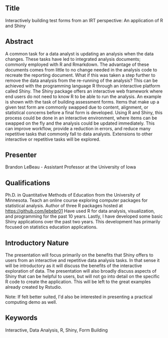 ## Title
Interactively building test forms from an IRT perspective: An application of R and Shiny

## Abstract
A common task for a data analyst is updating an analysis when the data changes. These tasks have led to integrated analysis documents; commonly employed with R and Rmarkdown. The advantage of these documents comes from little to no change needed in the analysis code to recreate the reporting document. What if this was taken a step further to remove the data analysis from the re-running of the analysis? This can be achieved with the programming language R through an interactive platform called Shiny. The Shiny package offers an interactive web framework where end users do not need to know R to be able to run the analysis. An example is shown with the task of building assessment forms. Items that make up a given test form are commonly swapped due to content, alignment, or statistical concerns before a final form is developed. Using R and Shiny, this process could be done in an interactive environment, where items can be swapped on the fly and the analysis could be updated immediately. This can improve workflow, provide a reduction in errors, and reduce many repetitive tasks that commonly fall to data analysts. Extensions to other interactive or repetitive tasks will be explored.

## Presenter
Brandon LeBeau - Assistant Professor at the University of Iowa

## Qualifications
Ph.D. in Quantitative Methods of Education from the University of Minnesota.
Teach an online course exploring computer packages for statistical analysis.
Author of three R packages hosted at https://github.com/lebebr01
Have used R for data analysis, visualization, and programming for the past 10 years.
Lastly, I have developed some basic Shiny applications over the past two years. This development has primarily focused on statistics education applications.

## Introductory Nature
The presentation will focus primarily on the benefits that Shiny offers to users from an interactive and repetitive data analysis tasks. In that sense it will be introductory as it will discuss the benefits of the interactive exploration of data. The presentation will also broadly discuss aspects of Shiny that can be helpful to users, but will not go into detail on the specific R code to create the application. This will be left to the great examples already created by Rstudio.

Note: If felt better suited, I'd also be interested in presenting a practical computing demo as well.

## Keywords
Interactive, Data Analysis, R, Shiny, Form Building
